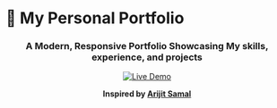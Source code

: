 # 🌟 My Personal Portfolio

<div align="center">

### A Modern, Responsive Portfolio Showcasing My skills, experience, and projects

[![Live Demo](https://img.shields.io/badge/🌐_Live_Demo-Visit_Portfolio-2ea44f?style=for-the-badge)]()

</div>

<div align="center">

**Inspired by [Arijit Samal](https://github.com/1-ARIjitS)**

</div>
